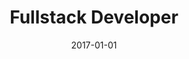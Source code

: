 ---
title: "Fullstack Developer"
company: "Marissa Ferienpark"
employment: "Contractor"
date: 2017-01-01
highlights: ['Developed marissa-ferienpark.de based on WordPress.']
skills: []
website: 'https://www.marissa-ferienpark.de'
---